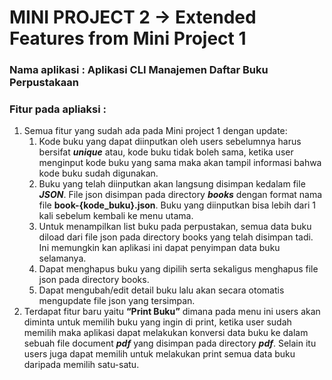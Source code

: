 # MINI PROJECT 2 -> Extended Features from Mini Project 1

### Nama aplikasi         : Aplikasi CLI Manajemen Daftar Buku Perpustakaan
### Fitur pada apliaksi	:

1. Semua fitur yang sudah ada pada Mini project 1 dengan update:
    1. Kode buku yang dapat diinputkan oleh users sebelumnya harus bersifat ***unique*** atau, kode buku tidak boleh sama, ketika user menginput kode buku yang sama maka akan tampil informasi bahwa kode buku sudah digunakan.
    2. Buku yang telah diinputkan akan langsung disimpan kedalam file ***JSON***. File json disimpan pada directory ***books*** dengan format nama file **book-{kode_buku}.json**. Buku yang diinputkan bisa lebih dari 1 kali sebelum kembali ke menu utama.
    3. Untuk menampilkan list buku pada perpustakan, semua data buku diload dari file json pada directory books yang telah disimpan tadi.  Ini memungkin kan aplikasi ini dapat penyimpan data buku selamanya.
    4. Dapat menghapus buku yang dipilih serta sekaligus menghapus file json pada directory books.
    5. Dapat mengubah/edit detail buku lalu akan secara otomatis mengupdate file json yang tersimpan.
2. Terdapat fitur baru yaitu **“Print Buku”** dimana pada menu ini users akan diminta untuk memilih buku yang ingin di print, ketika user sudah memilih maka aplikasi dapat melakukan konversi data buku ke dalam sebuah file document ***pdf*** yang disimpan pada directory ***pdf***. Selain itu users juga dapat memilih untuk melakukan print semua data buku daripada memilih satu-satu.

###


